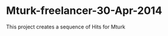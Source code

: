 Mturk-freelancer-30-Apr-2014
============================

This project creates a sequence of Hits for Mturk

